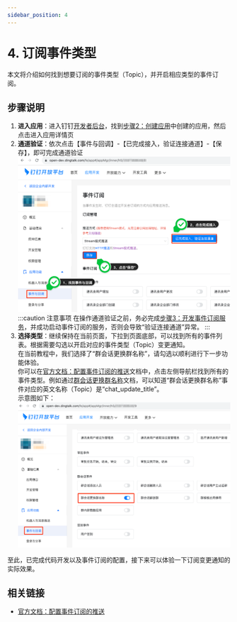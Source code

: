 ```yaml
---
sidebar_position: 4
---
```


# 4. 订阅事件类型

本文将介绍如何找到想要订阅的事件类型（Topic），并开启相应类型的事件订阅。

## 步骤说明

1. **进入应用**：进入钉钉[开发者后台](https://open-dev.dingtalk.com)，找到[步骤2：创建应用](create-app)中创建的应用，然后点击进入应用详情页
2. **通道验证**：依次点击【事件与回调】-【已完成接入，验证连接通道】-【保存】，即可完成通道验证<br />
   ![通道验证](/img/explore/stream/event/stream-validate.png)<br />
   :::caution 注意事项
   在操作通道验证之前，务必完成[步骤3：开发事件订阅服务](build-listener)，并成功启动事件订阅的服务，否则会导致“验证连接通道”异常。
   :::
3. **选择类型**：继续保持在当前页面，下拉到页面底部，可以找到所有的事件列表。根据需要勾选以开启对应的事件类型（Topic）变更通知。<br />
   在当前教程中，我们选择了“群会话更换群名称”，请勾选以顺利进行下一步功能体验。<br />
   你可以在[官方文档：配置事件订阅的推送](https://open.dingtalk.com/document/orgapp/stream)文档中，点击左侧导航栏找到所有的事件类型。例如通过[群会话更换群名称](https://open.dingtalk.com/document/orgapp/group-session-change-group-name-stream)文档，可以知道“群会话更换群名称”事件对应的英文名称（Topic）是“chat_update_title”。<br />
   示意图如下：<br />
   ![选择 Topic](/img/explore/stream/event/select-topic.png)

至此，已完成代码开发以及事件订阅的配置，接下来可以体验一下订阅变更通知的实际效果。

## 相关链接

* [官方文档：配置事件订阅的推送](https://open.dingtalk.com/document/orgapp/stream)